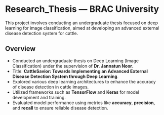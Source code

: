 # Research_Thesis — BRAC University

This project involves conducting an undergraduate thesis focused on deep learning for image classification, aimed at developing an advanced external disease detection system for cattle.

## Overview
- Conducted an undergraduate thesis on Deep Learning (Image Classification) under the supervision of **Dr. Jannatun Noor**.
- Title: **CattleSavior: Towards Implementing an Advanced External Disease Detection System through Deep Learning**.
- Explored various deep learning architectures to enhance the accuracy of disease detection in cattle images.
- Utilized frameworks such as **TensorFlow** and **Keras** for model development and training.
- Evaluated model performance using metrics like **accuracy**, **precision**, and **recall** to ensure reliable disease detection.


